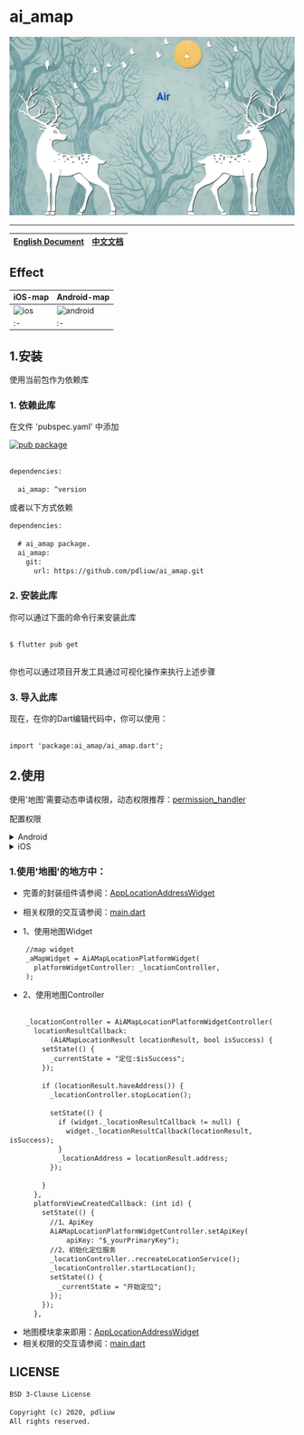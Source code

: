 # ai_amap

![totem](https://raw.githubusercontent.com/pdliuw/pdliuw.github.io/master/images/totem_four_logo.jpg)

-----

|[English Document](https://github.com/pdliuw/ai_amap/blob/master/README_EN.md)|[中文文档](https://github.com/pdliuw/ai_amap)|
|:-|:-|

## Effect

|iOS-map|Android-map|
|:-|:-|
|![ios](https://github.com/pdliuw/ai_amap/blob/master/example/gif/ai_amap_ios.gif)|![android](https://github.com/pdliuw/ai_amap/blob/master/example/gif/ai_amap_android.gif)|
|:-|:-|


## 1.安装

使用当前包作为依赖库

### 1. 依赖此库

在文件 'pubspec.yaml' 中添加

[![pub package](https://img.shields.io/pub/v/ai_amap.svg)](https://pub.dev/packages/ai_amap)

```

dependencies:

  ai_amap: ^version

```

或者以下方式依赖

```
dependencies:

  # ai_amap package.
  ai_amap:
    git:
      url: https://github.com/pdliuw/ai_amap.git

```

### 2. 安装此库

你可以通过下面的命令行来安装此库

```

$ flutter pub get


```

你也可以通过项目开发工具通过可视化操作来执行上述步骤

### 3. 导入此库

现在，在你的Dart编辑代码中，你可以使用：

```

import 'package:ai_amap/ai_amap.dart';

```

## 2.使用

使用'地图'需要动态申请权限，动态权限推荐：[permission_handler](https://github.com/Baseflow/flutter-permission-handler)

配置权限

<details>
<summary>Android</summary>

```

    <!--
    地图SDK（包含其搜索功能）需要的基础权限
    -->

    <!--允许程序打开网络套接字-->
    <uses-permission android:name="android.permission.INTERNET" />
    <!--允许程序设置内置sd卡的写权限-->
    <uses-permission android:name="android.permission.WRITE_EXTERNAL_STORAGE" />
    <!--允许程序获取网络状态-->
    <uses-permission android:name="android.permission.ACCESS_NETWORK_STATE" />
    <!--允许程序访问WiFi网络信息-->
    <uses-permission android:name="android.permission.ACCESS_WIFI_STATE" />
    <!--允许程序读写手机状态和身份-->
    <uses-permission android:name="android.permission.READ_PHONE_STATE" />
    <!--允许程序访问CellID或WiFi热点来获取粗略的位置-->
    <uses-permission android:name="android.permission.ACCESS_COARSE_LOCATION" />

    <!--
    地图定位需要的权限
    -->

    <!--用于进行网络定位-->
    <uses-permission android:name="android.permission.ACCESS_COARSE_LOCATION"/>
    <!--用于访问GPS定位-->
    <uses-permission android:name="android.permission.ACCESS_FINE_LOCATION"/>
    <!--用于获取运营商信息，用于支持提供运营商信息相关的接口-->
    <uses-permission android:name="android.permission.ACCESS_NETWORK_STATE"/>
    <!--用于访问wifi网络信息，wifi信息会用于进行网络定位-->
    <uses-permission android:name="android.permission.ACCESS_WIFI_STATE"/>
    <!--用于获取wifi的获取权限，wifi信息会用来进行网络定位-->
    <uses-permission android:name="android.permission.CHANGE_WIFI_STATE"/>
    <!--用于访问网络，网络定位需要上网-->
    <uses-permission android:name="android.permission.INTERNET"/>
    <!--用于读取手机当前的状态-->
    <uses-permission android:name="android.permission.READ_PHONE_STATE"/>
    <!--用于写入缓存数据到扩展存储卡-->
    <uses-permission android:name="android.permission.WRITE_EXTERNAL_STORAGE"/>
    <!--用于申请调用A-GPS模块-->
    <uses-permission android:name="android.permission.ACCESS_LOCATION_EXTRA_COMMANDS"/>

    <!--
    导航所需权限
    -->
    <uses-permission android:name="android.permission.INTERNET" />
    <uses-permission android:name="android.permission.WRITE_EXTERNAL_STORAGE" />
    <uses-permission android:name="android.permission.ACCESS_COARSE_LOCATION" />
    <uses-permission android:name="android.permission.ACCESS_NETWORK_STATE" />
    <uses-permission android:name="android.permission.ACCESS_FINE_LOCATION" />
    <uses-permission android:name="android.permission.READ_PHONE_STATE" />
    <uses-permission android:name="android.permission.CHANGE_WIFI_STATE" />
    <uses-permission android:name="android.permission.ACCESS_WIFI_STATE" />
    <uses-permission android:name="android.permission.WAKE_LOCK" />


    <application>
    
    ...    

        <meta-data
            android:name="com.amap.api.v2.apikey"
            android:value="${apiKey}" />
        <!--
        https://lbs.amap.com/api/android-location-sdk/guide/android-location/getlocation
        (请在application标签中声明service组件,每个app拥有自己单独的定位service。)
        -->
        <service android:name="com.amap.api.location.APSService"></service>

        <!--
        地图导航组件
        -->
        <activity android:name="com.amap.api.navi.AmapRouteActivity"
            android:theme="@android:style/Theme.NoTitleBar"
            android:configChanges="orientation|keyboardHidden|screenSize" />

    </application>

```

</details>

<details>
<summary>iOS</summary>


```

	<key>NSFileProviderPresenceUsageDescription</key>
	<string>使用时允许访问文件</string>
	<key>NSLocationAlwaysAndWhenInUseUsageDescription</key>
	<string>始终允许定位(提高后台定位准确率)</string>
	<key>NSLocationAlwaysUsageDescription</key>
	<string>使用时始终允许定位</string>
	<key>NSLocationWhenInUseUsageDescription</key>
	<string>使用时允许定位</string>


```

** 为提高iOS定位成功率，请打开-->'Background Modes' --> 勾选☑ ️'Location Updates' **

iOS支持PlatformView配置：

```
	
    <key>io.flutter.embedded_views_preview</key>
    <true/>
    
```
</details>

### 1.使用'地图'的地方中：

* 完善的封装组件请参阅：[AppLocationAddressWidget](https://github.com/pdliuw/ai_amap/blob/master/example/lib/app_location_address_widget.dart)
* 相关权限的交互请参阅：[main.dart](https://github.com/pdliuw/ai_amap/blob/master/example/lib/main.dart)

* 1、使用地图Widget

```
    //map widget
    _aMapWidget = AiAMapLocationPlatformWidget(
      platformWidgetController: _locationController,
    );

```

* 2、使用地图Controller

```

    _locationController = AiAMapLocationPlatformWidgetController(
      locationResultCallback:
          (AiAMapLocationResult locationResult, bool isSuccess) {
        setState(() {
          _currentState = "定位:$isSuccess";
        });

        if (locationResult.haveAddress()) {
          _locationController.stopLocation();

          setState(() {
            if (widget._locationResultCallback != null) {
              widget._locationResultCallback(locationResult, isSuccess);
            }
            _locationAddress = locationResult.address;
          });

        }
      },
      platformViewCreatedCallback: (int id) {
        setState(() {
          //1、ApiKey
          AiAMapLocationPlatformWidgetController.setApiKey(
              apiKey: "$_yourPrimaryKey");
          //2、初始化定位服务
          _locationController..recreateLocationService();
          _locationController.startLocation();
          setState(() {
            _currentState = "开始定位";
          });
        });
      },

```

* 地图模块拿来即用：[AppLocationAddressWidget](https://github.com/pdliuw/ai_amap/blob/master/example/lib/app_location_address_widget.dart)
* 相关权限的交互请参阅：[main.dart](https://github.com/pdliuw/ai_amap/blob/master/example/lib/main.dart)

## LICENSE

    BSD 3-Clause License
    
    Copyright (c) 2020, pdliuw
    All rights reserved.